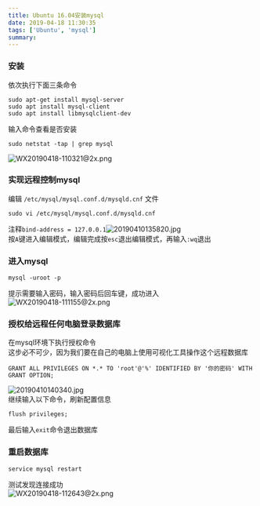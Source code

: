 ```yaml
---
title: Ubuntu 16.04安装mysql
date: 2019-04-18 11:30:35
tags: ['Ubuntu', 'mysql']
summary:
---
```

<a name="e655a410"></a>
### 安装
依次执行下面三条命令
```
sudo apt-get install mysql-server
sudo apt install mysql-client
sudo apt install libmysqlclient-dev
```
输入命令查看是否安装
```
sudo netstat -tap | grep mysql
```
![WX20190418-110321@2x.png](https://cdn.nlark.com/yuque/0/2019/png/115449/1555556680693-d44b5b83-8552-4242-953a-eaa5bb4400d8.png#align=left&display=inline&height=32&name=WX20190418-110321%402x.png&originHeight=72&originWidth=1678&size=24384&status=done&width=746)<br />
<a name="9a13e209"></a>
### 实现远程控制mysql
编辑 `/etc/mysql/mysql.conf.d/mysqld.cnf` 文件
```
sudo vi /etc/mysql/mysql.conf.d/mysqld.cnf
```

注释`bind-address = 127.0.0.1`![20190410135820.jpg](https://cdn.nlark.com/yuque/0/2019/jpeg/115449/1555556791520-09ed41e6-42b8-41ef-b1b4-24a8c79e07f2.jpeg#align=left&display=inline&height=335&name=20190410135820.jpg&originHeight=682&originWidth=1520&size=138883&status=done&width=746)<br />按`A`键进入编辑模式，编辑完成按`esc`退出编辑模式，再输入`:wq`退出
<a name="21903a07"></a>
### 进入mysql
```
mysql -uroot -p
```
提示需要输入密码，输入密码后回车键，成功进入<br />![WX20190418-111155@2x.png](https://cdn.nlark.com/yuque/0/2019/png/115449/1555557181878-1a5b7486-9cf3-4afd-abe6-ae6c6b93ce71.png#align=left&display=inline&height=277&name=WX20190418-111155%402x.png&originHeight=546&originWidth=1472&size=97775&status=done&width=746)
<a name="6194d413"></a>
### 授权给远程任何电脑登录数据库
在mysql环境下执行授权命令<br />这步必不可少，因为我们要在自己的电脑上使用可视化工具操作这个远程数据库
```
GRANT ALL PRIVILEGES ON *.* TO 'root'@'%' IDENTIFIED BY '你的密码' WITH GRANT OPTION;
```
![20190410140340.jpg](https://cdn.nlark.com/yuque/0/2019/jpeg/115449/1555557718348-7f5542fc-f73a-463f-9436-752127041427.jpeg#align=left&display=inline&height=73&name=20190410140340.jpg&originHeight=172&originWidth=1760&size=51340&status=done&width=746)<br />继续输入以下命令，刷新配置信息
```
flush privileges;
```
最后输入`exit`命令退出数据库
<a name="7d41c434"></a>
### 重启数据库
```
service mysql restart
```
测试发现连接成功<br />![WX20190418-112643@2x.png](https://cdn.nlark.com/yuque/0/2019/png/115449/1555558080109-4e2cd056-403c-4cbf-9750-ff6822bef3f5.png#align=left&display=inline&height=538&name=WX20190418-112643%402x.png&originHeight=840&originWidth=1164&size=110802&status=done&width=746)